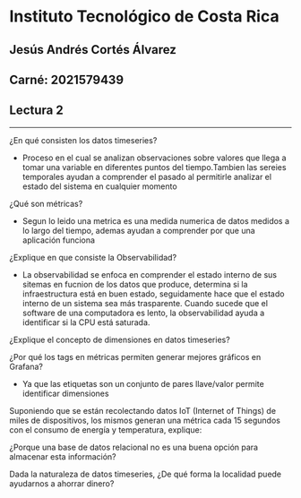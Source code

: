# Instituto Tecnológico de Costa Rica
## Jesús Andrés Cortés Álvarez
## Carné: 2021579439
## Lectura 2

---

¿En qué consisten los datos timeseries?

* Proceso en el cual se analizan observaciones sobre valores que llega a tomar una variable en diferentes puntos del tiempo.Tambien las sereies temporales ayudan a comprender el pasado al permitirle analizar el estado del sistema en cualquier momento

¿Qué son métricas?

* Segun lo leido una metrica es una medida numerica de datos medidos a lo largo del tiempo, ademas ayudan a comprender por que una aplicación funciona

¿Explique en que consiste la Observabilidad?

* La observabilidad se enfoca en comprender el estado interno de sus sitemas en fucnion de los datos que produce, determina si la infraestructura está en buen estado, seguidamente hace que el estado interno de un sistema sea más trasparente. Cuando sucede que el software de una computadora es lento, la observabilidad ayuda a identificar si la CPU está saturada.

¿Explique el concepto de dimensiones en datos timeseries?

¿Por qué los tags en métricas permiten generar mejores gráficos en Grafana?

* Ya que las etiquetas son un conjunto de pares llave/valor permite identificar dimensiones 

Suponiendo que se están recolectando datos IoT (Internet of Things) de miles de dispositivos, los mismos generan una métrica cada 15 segundos con el consumo de energía y temperatura, explique:

¿Porque una base de datos relacional no es una buena opción para almacenar esta información?

Dada la naturaleza de datos timeseries, ¿De qué forma la localidad puede ayudarnos a ahorrar dinero?